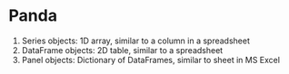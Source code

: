 # Panda

1. Series objects: 1D array, similar to a column in a spreadsheet
2. DataFrame objects: 2D table, similar to a spreadsheet
3. Panel objects: Dictionary of DataFrames, similar to sheet in MS Excel



